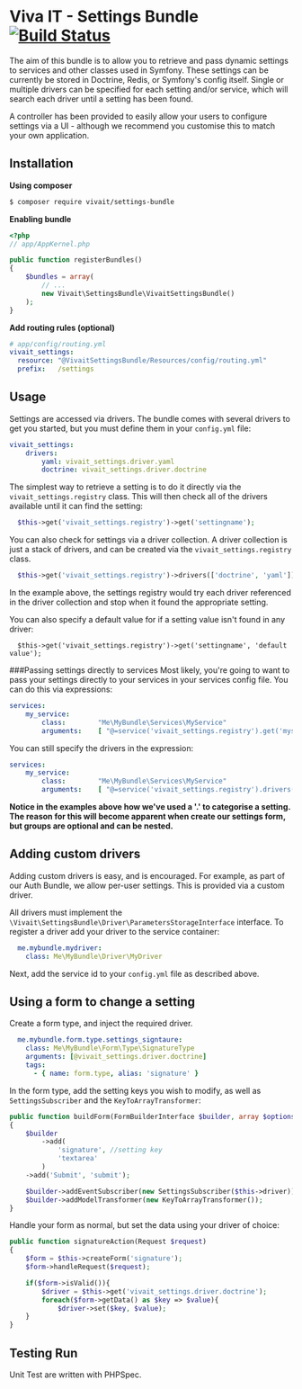 Viva IT - Settings Bundle [![Build Status](https://travis-ci.org/vivait/SettingsBundle.svg)](https://travis-ci.org/vivait/SettingsBundle)
============

The aim of this bundle is to allow you to retrieve and pass dynamic settings to  services and other classes used in Symfony. These settings can be currently be  stored in Doctrine, Redis, or Symfony's config itself. Single or multiple drivers can be specified for each setting and/or service, which will search each driver until a setting has been found.

A controller has been provided to easily allow your users to configure settings via a UI - although we recommend you customise this to match your own application.

Installation
------------
**Using composer**
``` bash
$ composer require vivait/settings-bundle
```

**Enabling bundle**

``` php
<?php
// app/AppKernel.php

public function registerBundles()
{
    $bundles = array(
        // ...
        new Vivait\SettingsBundle\VivaitSettingsBundle()
    );
}
```

**Add routing rules (optional)**
``` yml
# app/config/routing.yml
vivait_settings:
  resource: "@VivaitSettingsBundle/Resources/config/routing.yml"
  prefix:   /settings
```

Usage
-----------
Settings are accessed via drivers. The bundle comes with several drivers to get you started, but you must define them in
your `config.yml` file:

```yaml
vivait_settings:
    drivers:
        yaml: vivait_settings.driver.yaml
        doctrine: vivait_settings.driver.doctrine
```

The simplest way to retrieve a setting is to
do it directly via the ```vivait_settings.registry``` class. This will then check all
of the drivers available until it can find the setting:

```php
  $this->get('vivait_settings.registry')->get('settingname');
```

You can also check for settings via a driver collection. A driver collection is
just a stack of drivers, and can be created via the ```vivait_settings.registry``` class.

```php
  $this->get('vivait_settings.registry')->drivers(['doctrine', 'yaml'])->get('settingname');
```
In the example above, the settings registry would try each driver referenced in the driver collection and stop when it found the appropriate setting.

You can also specify a default value for if a setting value isn't found in any driver:

```
  $this->get('vivait_settings.registry')->get('settingname', 'default value');
```

###Passing settings directly to services
Most likely, you're going to want to pass your settings directly to your services in your services config file. You can do this via expressions:

```yaml
services:
    my_service:
        class:        "Me\MyBundle\Services\MyService"
        arguments:    [ "@=service('vivait_settings.registry').get('myservice.settingname')" ]
```

You can still specify the drivers in the expression:
```yaml
services:
    my_service:
        class:        "Me\MyBundle\Services\MyService"
        arguments:    [ "@=service('vivait_settings.registry').drivers(['yaml', 'doctrine']).get('myservice.settingname')" ]
```

__Notice in the examples above how we've used a '.' to categorise a setting. The
reason for this will become apparent when create our settings form, but groups
are optional and can be nested.__

Adding custom drivers
-----------
Adding custom drivers is easy, and is encouraged. For example, as part of our Auth Bundle, we allow per-user settings. This is provided via a custom driver.

All drivers must implement the ```\Vivait\SettingsBundle\Driver\ParametersStorageInterface``` interface. To register a driver add your driver to the service container:

```yaml
  me.mybundle.mydriver:
    class: Me\MyBundle\Driver\MyDriver
```

Next, add the service id to your `config.yml` file as described above.

Using a form to change a setting
-----------

Create a form type, and inject the required driver.

```yaml
  me.mybundle.form.type.settings_signtaure:
    class: Me\MyBundle\Form\Type\SignatureType
    arguments: [@vivait_settings.driver.doctrine]
    tags:
      - { name: form.type, alias: 'signature' }
```

In the form type, add the setting keys you wish to modify, as well as `SettingsSubscriber` and the `KeyToArrayTransformer`:

```php
public function buildForm(FormBuilderInterface $builder, array $options)
{
    $builder
        ->add(
            'signature', //setting key
            'textarea'
        )
    ->add('Submit', 'submit');

    $builder->addEventSubscriber(new SettingsSubscriber($this->driver));
    $builder->addModelTransformer(new KeyToArrayTransformer());
}
```

Handle your form as normal, but set the data using your driver of choice:


```php
public function signatureAction(Request $request)
{
    $form = $this->createForm('signature');
    $form->handleRequest($request);

    if($form->isValid()){
        $driver = $this->get('vivait_settings.driver.doctrine');
        foreach($form->getData() as $key => $value){
            $driver->set($key, $value);
    }
}
```

Testing Run
-----------
Unit Test are written with PHPSpec.
